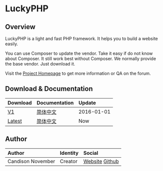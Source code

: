 # LuckyPHP

## Overview

LuckyPHP is a light and fast PHP framework. It helps you to build a website easily.

You can use Composer to update the vendor. Take it easy if do not know about Composer. It still work best without Composer. We normally provide the base vendor. Just download it.

Visit the [Project Homepage](http://www.LuckyPHP.com/) to get more information or QA on the forum.

## Download & Documentation

| Download | Documentation | Update |
| :------- | :------------ | :----- |
| [V1](https://github.com/ShareAny/LuckyPHP/releases/tag/v1.0.0)    | [简体中文](system/documentation/1/SimplifiedChinese.md) | 2016-01-01 |
| [Latest](https://github.com/ShareAny/LuckyPHP/archive/master.zip) | [简体中文](system/documentation/1/SimplifiedChinese.md) | Now |

## Author

| Author            | Identity | Social |
| :---------------- | :------- | :----- |
| Candison November | Creator  | [Website](http://www.kandisheng.com/) [Github](https://github.com/KanDisheng) |